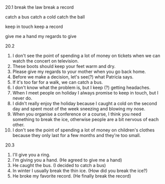 20.1
  break the law
  break a record

  catch a bus
  catch a cold
  catch the ball

  keep in touch
  keep a record

  give me a hand
  my regards to give

20.2
  1. I don't see the point of spending a lot of money on tickets when we can watch the concert on television.
  2. These boots should keep your feet warm and dry.
  3. Please give my regards to your mother when you go back home.
  4. Before we make a decision, let's see(?) what Patricia says.
  5. If it's too far for a walk, we can catch a bus.
  6. I don't know what the problem is, but I keep (?) getting headaches.
  7. When I meet people on holiday I always promise to keep in touch, but I never do.
  8. I didn't really enjoy the holiday because I caught a cold on the second day and spent most of the week sneezing and blowing my nose.
  9. When you organise a conference or a course, I think you need something to break the ice, otherwise people are a bit nervous of each other.
  10. I don't see the point of spending a lot of money on children's clothes because they only last for a few months and they're too small.

20.3
  1. I'll give you a ring.
  2. I'm giving you a hand. (He agreed to give me a hand)
  3. He caught the bus. (I decided to catch a bus)
  4. In winter I usually break the thin ice. (How did you break the ice?)
  5. He broke my favorite record. (He finally break the record)

